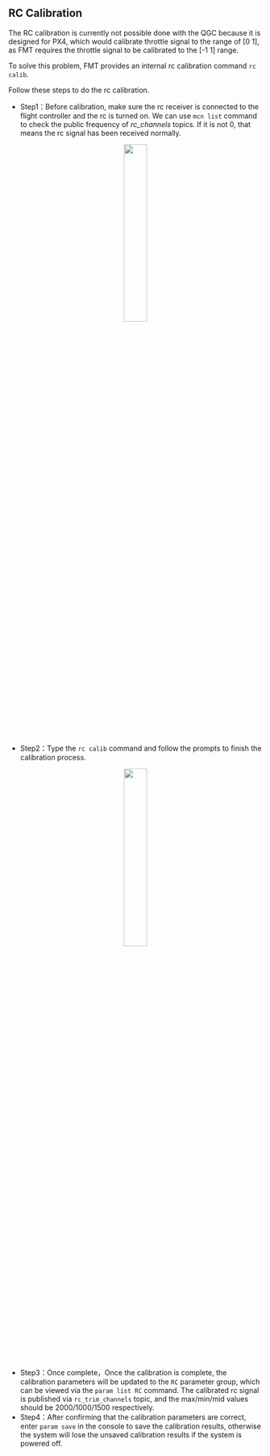 
## RC Calibration

The RC calibration is currently not possible done with the QGC because it is designed for PX4, which would calibrate throttle signal to the range of [0 1], as FMT requires the throttle signal to be calibrated to the [-1 1] range.

To solve this problem, FMT provides an internal rc calibration command `rc calib`.

Follow these steps to do the rc calibration.

- Step1：Before calibration, make sure the rc receiver is connected to the flight controller and the rc is turned on. We can use `mcn list` command to check the public frequency of *rc_channels* topics. If it is not 0, that means the rc signal has been received normally.

<p align="center">
  <img src="./figures/rc_calib1.png" width="30%">
</p>

- Step2：Type the `rc calib` command and follow the prompts to finish the calibration process.

<p align="center">
  <img src="./figures/rc_calib2.jpg" width="30%">
</p>


- Step3：Once complete，Once the calibration is complete, the calibration parameters will be updated to the `RC` parameter group, which can be viewed via the `param list RC` command. The calibrated rc signal is published via `rc_trim_channels` topic, and the max/min/mid values should be 2000/1000/1500 respectively.
- Step4：After confirming that the calibration parameters are correct, enter `param save` in the console to save the calibration results, otherwise the system will lose the unsaved calibration results if the system is powered off.
